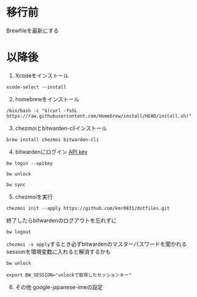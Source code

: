 # 移行前
Brewfileを最新にする
# 以降後
1. Xcodeをインストール
```
xcode-select --install
```
2. homebrewをインストール
```
/bin/bash -c "$(curl -fsSL https://raw.githubusercontent.com/Homebrew/install/HEAD/install.sh)"
```
3. chezmoiとbitwarden-cliインストール
```
brew install chezmoi bitwarden-cli
```
4. bitwardenにログイン
[API key](https://bitwarden.com/ja-JP/help/personal-api-key/)
```
bw login --apikey
```
```
bw unlock
```
```
bw sync
```
5. chezmoiを実行
```
chezmoi init --apply https://github.com/kmr0831/dotfiles.git
```
終了したらbitwardenのログアウトを忘れずに
```
bw logout
```

`chezmoi -v apply`するとき必ずbitwardenのマスターパスワードを聞かれる
sessionを環境変数に入れると解消するかも
```
bw unlock
```
```
export BW_SESSION="unlockで取得したセッションキー"
```

6. その他
google-japanese-imeの設定
